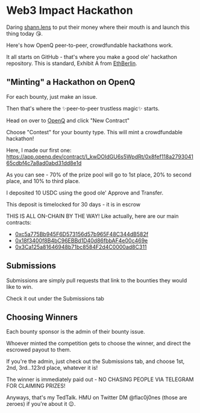 # Web3 Impact Hackathon

Daring [shann.lens](https://twitter.com/shanvasion) to put their money where their mouth is and launch this thing today 😘.

Here's how OpenQ peer-to-peer, crowdfundable hackathons work.

It all starts on GitHub - that's where you make a good ole' hackathon repository. This is standard, Exhibit A from [EthBerlin](https://github.com/ethb3rlin/sponsor-bounties).

## "Minting" a Hackathon on OpenQ

For each bounty, just make an issue.

Then that's where the ✨peer-to-peer trustless magic✨ starts.

Head on over to [OpenQ](https://app.openq.dev) and click "New Contract"

Choose "Contest" for your bounty type. This will mint a crowdfundable hackathon!

Here, I made our first one: https://app.openq.dev/contract/I_kwDOIdGU6s5WpdRt/0x8fef118a279304165cdbf4c7a8ad0abd31dd8e1d

As you can see - 70% of the prize pool will go to 1st place, 20% to second place, and 10% to third place.

I deposited 10 USDC using the good ole' Approve and Transfer.

This deposit is timelocked for 30 days - it is in escrow

THIS IS ALL ON-CHAIN BY THE WAY! Like actually, here are our main contracts:

- [0xc5a775Bb945F6D573156d57b965F48C344dB582f](https://polygonscan.com/address/0xc5a775Bb945F6D573156d57b965F48C344dB582f)
- [0x18f3400f8B4bC96EBBd1D40d86fbbAF4e00c469e](https://polygonscan.com/address/0x18f3400f8B4bC96EBBd1D40d86fbbAF4e00c469e)
- [0x3Ca125a81646948b71bc8584F2d4C0000ad8C311](https://polygonscan.com/address/0x3Ca125a81646948b71bc8584F2d4C0000ad8C311)

## Submissions

Submissions are simply pull requests that link to the bounties they would like to win.

Check it out under the Submissions tab

## Choosing Winners

Each bounty sponsor is the admin of their bounty issue.

Whoever minted the competition gets to choose the winner, and direct the escrowed payout to them.

If you're the admin, just check out the Submissions tab, and choose 1st, 2nd, 3rd...123rd place, whatever it is!

The winner is immediately paid out - NO CHASING PEOPLE VIA TELEGRAM FOR CLAIMING PRIZES!

Anyways, that's my TedTalk. HMU on Twitter DM @flac0j0nes (those are zeroes) if you're about it 😉.


